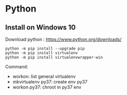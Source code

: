 # Python

## Install on Windows 10

Download python : https://www.python.org/downloads/

```
python -m pip install --upgrade pip
python -m pip install virtualenv
python -m pip install virtualenvwrapper-win
```

Command:
 - workon: list general virtualenv
 - mkvirtualenv py37: create env py37
 - workon py37: chroot in py37 env
